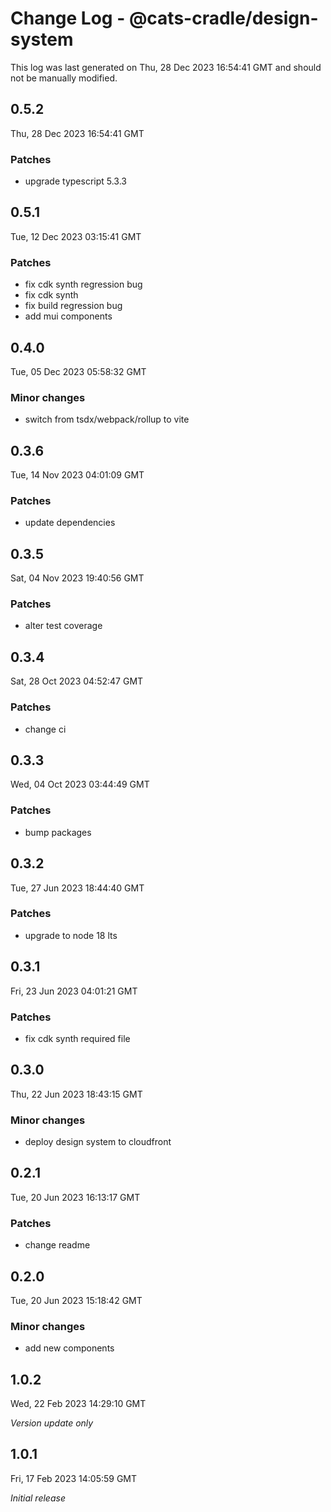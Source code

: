 # Change Log - @cats-cradle/design-system

This log was last generated on Thu, 28 Dec 2023 16:54:41 GMT and should not be manually modified.

## 0.5.2
Thu, 28 Dec 2023 16:54:41 GMT

### Patches

- upgrade typescript 5.3.3

## 0.5.1
Tue, 12 Dec 2023 03:15:41 GMT

### Patches

- fix cdk synth regression bug
- fix cdk synth
- fix build regression bug
- add mui components

## 0.4.0
Tue, 05 Dec 2023 05:58:32 GMT

### Minor changes

- switch from tsdx/webpack/rollup to vite

## 0.3.6
Tue, 14 Nov 2023 04:01:09 GMT

### Patches

- update dependencies

## 0.3.5
Sat, 04 Nov 2023 19:40:56 GMT

### Patches

- alter test coverage

## 0.3.4
Sat, 28 Oct 2023 04:52:47 GMT

### Patches

- change ci

## 0.3.3
Wed, 04 Oct 2023 03:44:49 GMT

### Patches

- bump packages

## 0.3.2
Tue, 27 Jun 2023 18:44:40 GMT

### Patches

- upgrade to node 18 lts

## 0.3.1
Fri, 23 Jun 2023 04:01:21 GMT

### Patches

- fix cdk synth required file

## 0.3.0
Thu, 22 Jun 2023 18:43:15 GMT

### Minor changes

- deploy design system to cloudfront

## 0.2.1
Tue, 20 Jun 2023 16:13:17 GMT

### Patches

- change readme

## 0.2.0
Tue, 20 Jun 2023 15:18:42 GMT

### Minor changes

- add new components

## 1.0.2
Wed, 22 Feb 2023 14:29:10 GMT

_Version update only_

## 1.0.1
Fri, 17 Feb 2023 14:05:59 GMT

_Initial release_

